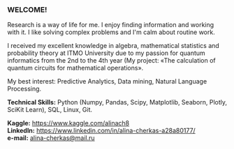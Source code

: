 ### WELCOME!

Research is a way of life for me. I enjoy finding information and working with it. I like solving complex problems and I'm calm about routine work.

I received my excellent knowledge in algebra, mathematical statistics and probability theory at ITMO University due to my passion for quantum informatics from the 2nd to the 4th year (My project: «The calculation of quantum circuits for mathematical operations».

My best interest: Predictive Analytics, Data mining, Natural Language Processing.

**Technical Skills:** Python (Numpy, Pandas, Scipy, Matplotlib, Seaborn, Plotly, SciKit Learn), SQL, Linux, Git.


  **Kaggle:** https://www.kaggle.com/alinach8  
  **LinkedIn:** https://www.linkedin.com/in/alina-cherkas-a28a80177/  
  **e-mail:** alina-cherkas@mail.ru  
